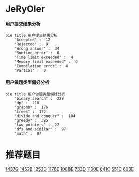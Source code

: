 # JeRyOIer

<!-- tabs:start -->



#### **用户提交结果分析**

```mermaid
pie title 用户提交结果分析
    "Accepted" :  12
    "Rejected" :  0
    "Wrong answer" :  34
    "Runtime error" :  0
    "Time limit exceeded" :  4
    "Memory limit exceeded" :  0
    "Compilation error" :  0
    "Partial" :  0
```

#### **用户做题类型偏好分析**

```mermaid
pie title 用户做题类型偏好分析
    "binary search" :  228
    "dp" :  210
    "graphs" :  176
    "trees" :  172
    "divide and conquer" :  104
    "greedy" :  385
    "two pointers" :  22
    "dfs and similar" :  97
    "math" :  97
```



<!-- tabs:end -->
# 推荐题目
[1437G](https://codeforces.com/contest/1437/problem/G)
[1452B](https://codeforces.com/contest/1452/problem/B)
[1253D](https://codeforces.com/contest/1253/problem/D)
[1176E](https://codeforces.com/contest/1176/problem/E)
[1088E](https://codeforces.com/contest/1088/problem/E)
[733D](https://codeforces.com/contest/733/problem/D)
[1100E](https://codeforces.com/contest/1100/problem/E)
[841C](https://codeforces.com/contest/841/problem/C)
[551C](https://codeforces.com/contest/551/problem/C)
[603E](https://codeforces.com/contest/603/problem/E)
